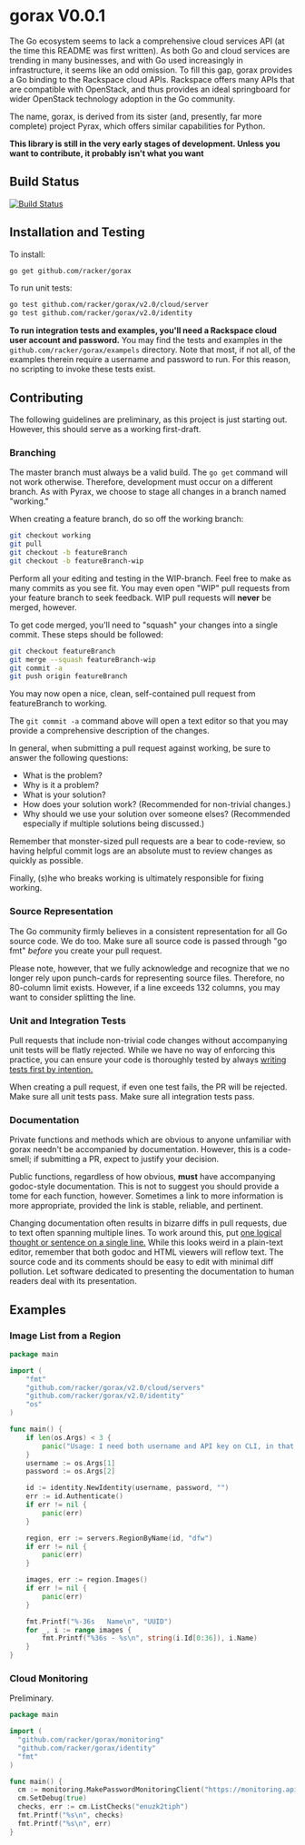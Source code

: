 # gorax V0.0.1

The Go ecosystem seems to lack a comprehensive cloud services API (at the time this README was first written).
As both Go and cloud services are trending in many businesses, and with Go used increasingly in infrastructure, it seems like an odd omission.
To fill this gap, gorax provides a Go binding to the Rackspace cloud APIs.
Rackspace offers many APIs that are compatible with OpenStack, and thus provides an ideal springboard for wider OpenStack technology adoption in the Go community.

The name, gorax, is derived from its sister (and, presently, far more complete) project Pyrax, which offers similar capabilities for Python.

**This library is still in the very early stages of development. Unless you want to contribute, it probably isn't what you want**

## Build Status

[![Build Status](https://travis-ci.org/racker/gorax.png)](https://travis-ci.org/racker/gorax)

## Installation and Testing

To install:

```bash
go get github.com/racker/gorax
```

To run unit tests:

```bash
go test github.com/racker/gorax/v2.0/cloud/server
go test github.com/racker/gorax/v2.0/identity
```

**To run integration tests and examples, you'll need a Rackspace cloud user account and password.**
You may find the tests and examples in the `github.com/racker/gorax/exampels` directory.
Note that most, if not all, of the examples therein require a username and password to run.
For this reason, no scripting to invoke these tests exist.

## Contributing

The following guidelines are preliminary, as this project is just starting out.
However, this should serve as a working first-draft.

### Branching

The master branch must always be a valid build.
The `go get` command will not work otherwise.
Therefore, development must occur on a different branch.
As with Pyrax, we choose to stage all changes in a branch named "working."

When creating a feature branch, do so off the working branch:

```bash
git checkout working
git pull
git checkout -b featureBranch
git checkout -b featureBranch-wip
```

Perform all your editing and testing in the WIP-branch.
Feel free to make as many commits as you see fit.
You may even open "WIP" pull requests from your feature branch to seek feedback.
WIP pull requests will **never** be merged, however.

To get code merged, you'll need to "squash" your changes into a single commit.
These steps should be followed:

```bash
git checkout featureBranch
git merge --squash featureBranch-wip
git commit -a
git push origin featureBranch
```

You may now open a nice, clean, self-contained pull request from featureBranch to working.

The `git commit -a` command above will open a text editor so that
you may provide a comprehensive description of the changes.

In general, when submitting a pull request against working,
be sure to answer the following questions:

- What is the problem?
- Why is it a problem?
- What is your solution?
- How does your solution work?  (Recommended for non-trivial changes.)
- Why should we use your solution over someone elses?  (Recommended especially if multiple solutions being discussed.)

Remember that monster-sized pull requests are a bear to code-review,
so having helpful commit logs are an absolute must to review changes as quickly as possible.

Finally, (s)he who breaks working is ultimately responsible for fixing working.

### Source Representation

The Go community firmly believes in a consistent representation for all Go source code.
We do too.
Make sure all source code is passed through "go fmt" *before* you create your pull request.

Please note, however, that we fully acknowledge and recognize that we no longer rely upon punch-cards for representing source files.
Therefore, no 80-column limit exists.
However, if a line exceeds 132 columns, you may want to consider splitting the line.

### Unit and Integration Tests

Pull requests that include non-trivial code changes without accompanying unit tests will be flatly rejected.
While we have no way of enforcing this practice,
you can ensure your code is thoroughly tested by always [writing tests first by intention.](http://en.wikipedia.org/wiki/Test-driven_development)

When creating a pull request, if even one test fails, the PR will be rejected.
Make sure all unit tests pass.
Make sure all integration tests pass.

### Documentation

Private functions and methods which are obvious to anyone unfamiliar with gorax needn't be accompanied by documentation.
However, this is a code-smell; if submitting a PR, expect to justify your decision.

Public functions, regardless of how obvious, **must** have accompanying godoc-style documentation.
This is not to suggest you should provide a tome for each function, however.
Sometimes a link to more information is more appropriate, provided the link is stable, reliable, and pertinent.

Changing documentation often results in bizarre diffs in pull requests, due to text often spanning multiple lines.
To work around this, put [one logical thought or sentence on a single line.](http://rhodesmill.org/brandon/2012/one-sentence-per-line/)
While this looks weird in a plain-text editor,
remember that both godoc and HTML viewers will reflow text.
The source code and its comments should be easy to edit with minimal diff pollution.
Let software dedicated to presenting the documentation to human readers deal with its presentation.

## Examples

### Image List from a Region

```go
package main

import (
	"fmt"
	"github.com/racker/gorax/v2.0/cloud/servers"
	"github.com/racker/gorax/v2.0/identity"
	"os"
)

func main() {
	if len(os.Args) < 3 {
		panic("Usage: I need both username and API key on CLI, in that order.")
	}
	username := os.Args[1]
	password := os.Args[2]

	id := identity.NewIdentity(username, password, "")
	err := id.Authenticate()
	if err != nil {
		panic(err)
	}

	region, err := servers.RegionByName(id, "dfw")
	if err != nil {
		panic(err)
	}

	images, err := region.Images()
	if err != nil {
		panic(err)
	}

	fmt.Printf("%-36s   Name\n", "UUID")
	for _, i := range images {
		fmt.Printf("%36s - %s\n", string(i.Id[0:36]), i.Name)
	}
}
```

### Cloud Monitoring

Preliminary.

```go
package main

import (
  "github.com/racker/gorax/monitoring"
  "github.com/racker/gorax/identity"
  "fmt"
)

func main() {
  cm := monitoring.MakePasswordMonitoringClient("https://monitoring.api.rackspacecloud.com/v1.0", identity.USIdentityService, "username", "password")
  cm.SetDebug(true)
  checks, err := cm.ListChecks("enuzk2tiph")
  fmt.Printf("%s\n", checks)
  fmt.Printf("%s\n", err)
}
```
